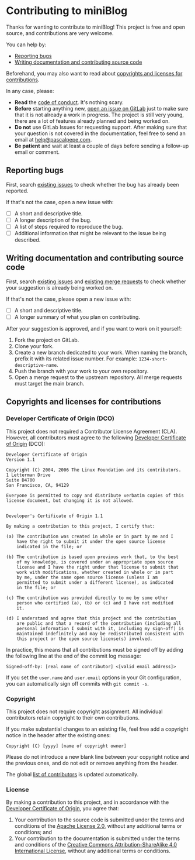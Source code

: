 # Contributing to miniBlog

Thanks for wanting to contribute to miniBlog! This project is free and open
source, and contributions are very welcome.

You can help by:

- [Reporting bugs](#reporting-bugs)
- [Writing documentation and contributing source code](#writing-documentation-and-contributing-source-code)

Beforehand, you may also want to read about [copyrights and licenses for contributions](#copyrights-and-licenses-for-contributions).

In any case, please:

- **Read** the [code of conduct](https://gitlab.com/pascalpepe/django-miniblog/-/blob/main/CODE_OF_CONDUCT.md).
  It's nothing scary.
- **Before** starting anything new, [open an issue on GitLab](https://gitlab.com/pascalpepe/django-miniblog/-/issues)
  just to make sure that it is not already a work in progress. The project is
  still very young, there are a lot of features already planned and being
  worked on.
- **Do not** use GitLab Issues for requesting support. After making sure that
  your question is not covered in the documentation, feel free to send an
  email at help@pascalpepe.com.
- **Be patient** and wait at least a couple of days before sending a follow-up
  email or comment.

## Reporting bugs

First, search [existing issues](https://gitlab.com/pascalpepe/django-miniblog/-/issues)
to check whether the bug has already been reported.

If that's not the case, open a new issue with:

- [ ] A short and descriptive title.
- [ ] A longer description of the bug.
- [ ] A list of steps required to reproduce the bug.
- [ ] Additional information that might be relevant to the issue being described.

## Writing documentation and contributing source code

First, search [existing issues](https://gitlab.com/pascalpepe/django-miniblog/-/issues)
and [existing merge requests](https://gitlab.com/pascalpepe/django-miniblog/-/merge_requests)
to check whether your suggestion is already being worked on.

If that's not the case, please open a new issue with:

- [ ] A short and descriptive title.
- [ ] A longer summary of what you plan on contributing.

After your suggestion is approved, and if you want to work on it yourself:

1. Fork the project on GitLab.
2. Clone your fork.
3. Create a new branch dedicated to your work. When naming the branch,
   prefix it with its related issue number. For example:
   ``1234-short-descriptive-name``.
4. Push the branch with your work to your own repository.
5. Open a merge request to the upstream repository. All merge requests must
   target the main branch.

## Copyrights and licenses for contributions

### Developer Certificate of Origin (DCO)

This project does not required a Contributor License Agreement (CLA). However,
all contributors must agree to the following
[Developer Certificate of Origin](https://developercertificate.org/) (DCO):

    Developer Certificate of Origin
    Version 1.1

    Copyright (C) 2004, 2006 The Linux Foundation and its contributors.
    1 Letterman Drive
    Suite D4700
    San Francisco, CA, 94129

    Everyone is permitted to copy and distribute verbatim copies of this
    license document, but changing it is not allowed.


    Developer's Certificate of Origin 1.1

    By making a contribution to this project, I certify that:

    (a) The contribution was created in whole or in part by me and I
        have the right to submit it under the open source license
        indicated in the file; or

    (b) The contribution is based upon previous work that, to the best
        of my knowledge, is covered under an appropriate open source
        license and I have the right under that license to submit that
        work with modifications, whether created in whole or in part
        by me, under the same open source license (unless I am
        permitted to submit under a different license), as indicated
        in the file; or

    (c) The contribution was provided directly to me by some other
        person who certified (a), (b) or (c) and I have not modified
        it.

    (d) I understand and agree that this project and the contribution
        are public and that a record of the contribution (including all
        personal information I submit with it, including my sign-off) is
        maintained indefinitely and may be redistributed consistent with
        this project or the open source license(s) involved.

In practice, this means that all contributions must be signed off by adding
the following line at the end of the commit log message:

    Signed-off-by: [real name of contributor] <[valid email address]>

If you set the ``user.name`` and ``user.email`` options in your Git
configuration, you can automatically sign off commits with ``git commit -s``.

### Copyright

This project does not require copyright assignment. All individual
contributors retain copyright to their own contributions.

If you make substantial changes to an existing file, feel free add a copyright
notice in the header after the existing ones:

    Copyright (C) [yyyy] [name of copyright owner]

Please do not introduce a new blank line between your copyright notice and the
previous ones, and do not edit or remove anything from the header.

The global [list of contributors](https://gitlab.com/pascalpepe/django-miniblog/-/graphs/main)
is updated automatically.

### License

By making a contribution to this project, and in accordance with the
[Developer Certificate of Origin](https://developercertificate.org/),
you agree that:

1. Your contribution to the source code is submitted under the terms and
   conditions of the [Apache License 2.0](http://www.apache.org/licenses/LICENSE-2.0),
   without any additional terms or conditions; and
2. Your contribution to the documentation is submitted under the terms and
   conditions of the [Creative Commons Attribution-ShareAlike 4.0 International License](https://creativecommons.org/licenses/by-sa/4.0/),
   without any additional terms or conditions.
